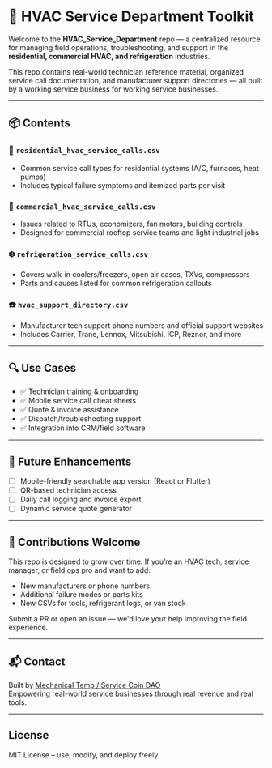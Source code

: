 # 🧰 HVAC Service Department Toolkit

Welcome to the **HVAC_Service_Department** repo — a centralized resource for managing field operations, troubleshooting, and support in the **residential, commercial HVAC, and refrigeration** industries.

This repo contains real-world technician reference material, organized service call documentation, and manufacturer support directories — all built by a working service business for working service businesses.

---

## 📦 Contents

### 🔧 `residential_hvac_service_calls.csv`
- Common service call types for residential systems (A/C, furnaces, heat pumps)
- Includes typical failure symptoms and itemized parts per visit

### 🏢 `commercial_hvac_service_calls.csv`
- Issues related to RTUs, economizers, fan motors, building controls
- Designed for commercial rooftop service teams and light industrial jobs

### ❄️ `refrigeration_service_calls.csv`
- Covers walk-in coolers/freezers, open air cases, TXVs, compressors
- Parts and causes listed for common refrigeration callouts

### ☎️ `hvac_support_directory.csv`
- Manufacturer tech support phone numbers and official support websites
- Includes Carrier, Trane, Lennox, Mitsubishi, ICP, Reznor, and more

---

## 🔍 Use Cases

- ✅ Technician training & onboarding
- ✅ Mobile service call cheat sheets
- ✅ Quote & invoice assistance
- ✅ Dispatch/troubleshooting support
- ✅ Integration into CRM/field software

---

## 📱 Future Enhancements

- [ ] Mobile-friendly searchable app version (React or Flutter)
- [ ] QR-based technician access
- [ ] Daily call logging and invoice export
- [ ] Dynamic service quote generator

---

## 🤝 Contributions Welcome

This repo is designed to grow over time. If you’re an HVAC tech, service manager, or field ops pro and want to add:
- New manufacturers or phone numbers
- Additional failure modes or parts kits
- New CSVs for tools, refrigerant logs, or van stock

Submit a PR or open an issue — we'd love your help improving the field experience.

---

## 📬 Contact

Built by [Mechanical Temp / Service Coin DAO](https://www.servicerevenue.net)  
Empowering real-world service businesses through real revenue and real tools.

---

## License

MIT License – use, modify, and deploy freely.
